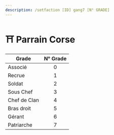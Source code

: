 ```yaml
---
description: /setfaction [ID] gang7 [N° GRADE]
---
```


# ⛩️ Parrain Corse

| Grade        | N° Grade |
| ------------ | :------: |
| Associé      |     0    |
| Recrue       |     1    |
| Soldat       |     2    |
| Sous Chef    |     3    |
| Chef de Clan |     4    |
| Bras droit   |     5    |
| Gérant       |     6    |
| Patriarche   |     7    |

